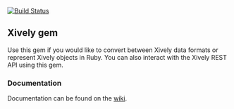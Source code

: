 [![Build Status](https://secure.travis-ci.org/xively/xively-rb.png)](http://travis-ci.org/xively/xively-rb)

## Xively gem

Use this gem if you would like to convert between Xively data formats or represent Xively objects in Ruby.
You can also interact with the Xively REST API using this gem.

### Documentation

Documentation can be found on the [wiki](https://github.com/xively/xively-rb/wiki/Documentation).
